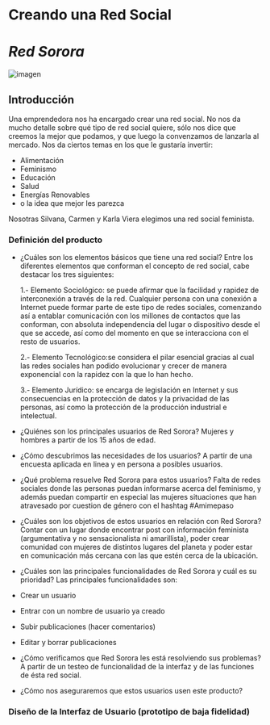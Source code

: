 # Creando una Red Social

# **_Red Sorora_**

![imagen](https://media.giphy.com/media/47GSgasCCV2SMse2cn/giphy.gif)

## Introducción

Una emprendedora nos ha encargado crear una red social. No nos da mucho detalle
sobre qué tipo de red social quiere, sólo nos dice que creemos la mejor que
podamos, y que luego la convenzamos de lanzarla al mercado. Nos da ciertos temas
en los que le gustaría invertir:

- Alimentación
- Feminismo
- Educación
- Salud
- Energías Renovables
- o la idea que mejor les parezca

Nosotras Silvana, Carmen y Karla Viera elegimos una red social feminista.

### Definición del producto

- ¿Cuáles son los elementos básicos que tiene una red social?
  Entre los diferentes elementos que conforman el concepto de red social, cabe destacar los tres siguientes:

  1.- Elemento Sociológico: se puede afirmar que la facilidad y rapidez de interconexión a través de la red. Cualquier persona con una conexión a Internet puede formar parte de este tipo de redes sociales, comenzando así a entablar comunicación con los millones de contactos que las conforman, con absoluta independencia del lugar o dispositivo desde el que se accede, así como del momento en que se interacciona con el resto de usuarios.

  2.- Elemento Tecnológico:se considera el pilar esencial gracias al cual las redes sociales han podido evolucionar y crecer de manera exponencial con la rapidez con la que lo han hecho.

  3.- Elemento Jurídico: se encarga de legislación en Internet y sus consecuencias en la protección de datos y la privacidad de las personas, así como la protección de la producción industrial e intelectual.

- ¿Quiénes son los principales usuarios de Red Sorora?
  Mujeres y hombres a partir de los 15 años de edad.

- ¿Cómo descubrimos las necesidades de los usuarios?
  A partir de una encuesta aplicada en linea y en persona a posibles usuarios.

- ¿Qué problema resuelve Red Sorora para estos usuarios?
  Falta de redes sociales donde las personas puedan informarse acerca del feminismo, y además puedan compartir en especial las mujeres situaciones que han atravesado por cuestion de género con el hashtag #Amimepaso

- ¿Cuáles son los objetivos de estos usuarios en relación con Red Sorora?
  Contar con un lugar donde encontrar post con información feminista (argumentativa y no sensacionalista ni amarillista), poder crear comunidad con mujeres de distintos lugares del planeta y poder estar en comunicación más cercana con las que estén cerca de la ubicación.

- ¿Cuáles son las principales funcionalidades de Red Sorora y cuál es su prioridad?
  Las principales funcionalidades son:
- Crear un usuario
- Entrar con un nombre de usuario ya creado
- Subir publicaciones (hacer comentarios)
- Editar y borrar publicaciones

- ¿Cómo verificamos que Red Sorora les está resolviendo sus problemas?
  A partir de un testeo de funcionalidad de la interfaz y de las funciones de ésta red social.

- ¿Cómo nos aseguraremos que estos usuarios usen este producto?

### Diseño de la Interfaz de Usuario (prototipo de baja fidelidad)

